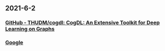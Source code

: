 
## 2021-6-2

### [GitHub - THUDM/cogdl: CogDL: An Extensive Toolkit for Deep Learning on Graphs](https://github.com/THUDM/cogdl)

### [Google](https://www.google.com/)